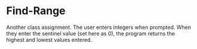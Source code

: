 # Find-Range
Another class assignment. The user enters integers when prompted. When they enter the sentinel value (set here as 0), the program returns the highest and lowest values entered.  
